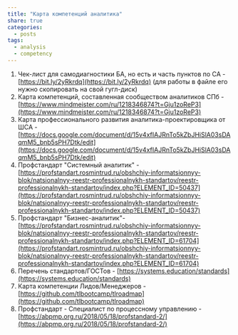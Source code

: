 ```yaml
---
title: "Карта компетенций аналитика"
share: true
categories:
  - posts
tags:
  - analysis
  - competency
---
```


1. Чек-лист для самодиагностики БА, но есть и часть пунктов по СА - [https://bit.ly/2yRkrdq](https://bit.ly/2yRkrdq) (для работы в файле его нужно скопировать на свой гугл-диск)
2. Карта компетенций, составленная сообществом аналитиков СПб - [https://www.mindmeister.com/ru/1218346874?t=Gju1zoReP3](https://www.mindmeister.com/ru/1218346874?t=Gju1zoReP3)
3. Карта профессионального развития аналитика-проектировщика от ШСА - [https://docs.google.com/document/d/15v4xfIAJRnTo5kZbJHiSlA03sDAqmM5_bnb5sPH7Dtk/edit](https://docs.google.com/document/d/15v4xfIAJRnTo5kZbJHiSlA03sDAqmM5_bnb5sPH7Dtk/edit)
4. Профстандарт "Системный аналитик" - [https://profstandart.rosmintrud.ru/obshchiy-informatsionnyy-blok/natsionalnyy-reestr-professionalnykh-standartov/reestr-professionalnykh-standartov/index.php?ELEMENT_ID=50437](https://profstandart.rosmintrud.ru/obshchiy-informatsionnyy-blok/natsionalnyy-reestr-professionalnykh-standartov/reestr-professionalnykh-standartov/index.php?ELEMENT_ID=50437)
5. Профстандарт "Бизнес-аналитик"- [https://profstandart.rosmintrud.ru/obshchiy-informatsionnyy-blok/natsionalnyy-reestr-professionalnykh-standartov/reestr-professionalnykh-standartov/index.php?ELEMENT_ID=61704](https://profstandart.rosmintrud.ru/obshchiy-informatsionnyy-blok/natsionalnyy-reestr-professionalnykh-standartov/reestr-professionalnykh-standartov/index.php?ELEMENT_ID=61704)
6. Перечень стандартов/ГОСТов - [https://systems.education/standards](https://systems.education/standards)
7. Карта компетенции Лидов/Менеджеров - [https://github.com/tlbootcamp/tlroadmap](https://github.com/tlbootcamp/tlroadmap)
8. Профстандарт - Специалист по процессному управлению - [https://abpmp.org.ru/2018/05/18/profstandard-2/](https://abpmp.org.ru/2018/05/18/profstandard-2/)
